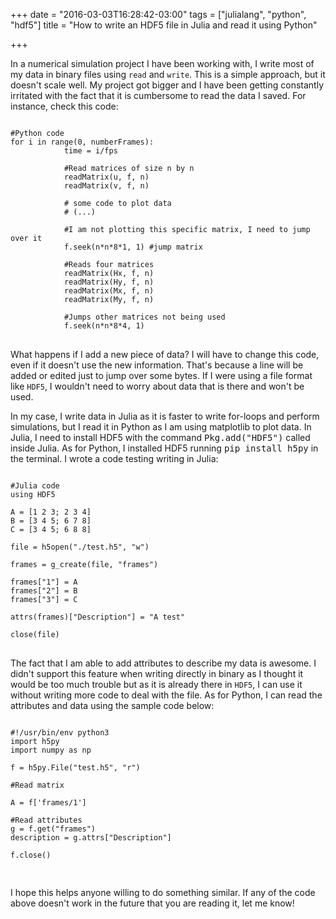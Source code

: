 +++
date = "2016-03-03T16:28:42-03:00"
tags = ["julialang", "python", "hdf5"]
title = "How to write an HDF5 file in Julia and read it using Python"

+++

In a numerical simulation project I have been working with, I write most of my data in binary files using `read` and `write`. This is a simple approach, but it doesn't scale well. My project got bigger and I have been getting constantly irritated with the fact that it is cumbersome to read the data I saved. For instance, check this code:

<pre>
<code class="language-python">
#Python code
for i in range(0, numberFrames):
            time = i/fps

            #Read matrices of size n by n
            readMatrix(u, f, n)
            readMatrix(v, f, n)

            # some code to plot data
            # (...)

            #I am not plotting this specific matrix, I need to jump over it
            f.seek(n*n*8*1, 1) #jump matrix

            #Reads four matrices
            readMatrix(Hx, f, n)
            readMatrix(Hy, f, n)
            readMatrix(Mx, f, n)
            readMatrix(My, f, n)

            #Jumps other matrices not being used
            f.seek(n*n*8*4, 1)
</code>
</pre>

What happens if I add a new piece of data? I will have to change this code, even if it doesn't use the new information. That's because a line will be added or edited just to jump over some bytes. If I were using a file format like `HDF5`, I wouldn't need to worry about data that is there and won't be used.

In my case, I write data in Julia as it is faster to write for-loops and perform simulations, but I read it in Python as I am using matplotlib to plot data. In Julia, I need to install HDF5 with the command <kbd>Pkg.add("HDF5")</kbd> called inside Julia. As for Python, I installed HDF5 running <kbd>pip install h5py</kbd> in the terminal. I wrote a code testing writing in Julia:

<pre>
<code class="language-julia">
#Julia code
using HDF5

A = [1 2 3; 2 3 4]
B = [3 4 5; 6 7 8]
C = [3 4 5; 6 8 8]

file = h5open("./test.h5", "w")

frames = g_create(file, "frames")

frames["1"] = A
frames["2"] = B
frames["3"] = C

attrs(frames)["Description"] = "A test"

close(file)
</code>
</pre>

The fact that I am able to add attributes to describe my data is awesome. I didn't support this feature when writing directly in binary as I thought it would be too much trouble but as it is already there in `HDF5`, I can use it without writing more code to deal with the file. As for Python, I can read the attributes and data using the sample code below:

<pre>
<code class="language-python">
#!/usr/bin/env python3
import h5py
import numpy as np

f = h5py.File("test.h5", "r")

#Read matrix

A = f['frames/1']

#Read attributes
g = f.get("frames")
description = g.attrs["Description"]

f.close()

</code>
</pre>

I hope this helps anyone willing to do something similar. If any of the code above doesn't work in the future that you are reading it, let me know!
